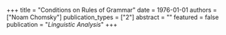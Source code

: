 +++
title = "Conditions on Rules of Grammar"
date = 1976-01-01
authors = ["Noam Chomsky"]
publication_types = ["2"]
abstract = ""
featured = false
publication = "*Linguistic Analysis*"
+++

